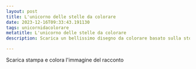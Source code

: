 ```yaml
---
layout: post
title: L'unicorno delle stelle da colorare
date: 2023-12-16T09:33:43.191130
tags: unicornidacolorare
metatitle: L'unicorno delle stelle da colorare
description: Scarica un bellissimo disegno da colorare basato sulla storia L'unicorno delle stelle

---
```

Scarica stampa e colora l'immagine del racconto
        